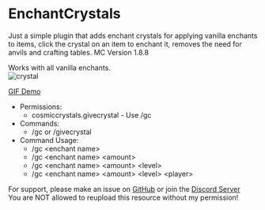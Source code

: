 # EnchantCrystals

Just a simple plugin that adds enchant crystals for applying vanilla enchants to items, click the crystal on an item to enchant it, removes the need for anvils and crafting tables. MC Version 1.8.8

Works with all vanilla enchants.<br>
![crystal](https://i.imgur.com/c1LpgO7.png)

[GIF Demo](https://i.imgur.com/95NVZhe.gifv)

- Permissions:
  - cosmiccrystals.givecrystal - Use /gc
- Commands:
  - /gc or /givecrystal
- Command Usage:
  - /gc \<enchant name\>
  - /gc \<enchant name\> \<amount\>
  - /gc \<enchant name\> \<amount\> \<level\>
  - /gc \<enchant name\> \<amount\> \<level\> \<player\>

For support, please make an issue on [GitHub](https://github.com/Puyodead1/EnchantCrystals/issues) or join the [Discord Server](https://discord.gg/tMzrSxQ)<br>
You are NOT allowed to reupload this resource without my permission!
